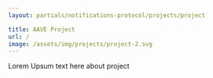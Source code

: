 ```yaml
---
layout: partials/notifications-protocol/projects/project

title: AAVE Project
url: /
image: /assets/img/projects/project-2.svg
---
```


Lorem Upsum text here about project
